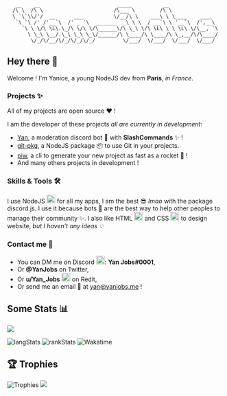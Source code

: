 <div align="center">
     
     __    __                         _____          __                
    /\ \  /\ \                       /\___ \        /\ \               
    \ `\`\\/'/  __      ___          \/__/\ \    ___\ \ \____    ____  
     `\ `\ /' /'__`\  /' _ `\  _______  _\ \ \  / __`\ \ '__`\  /',__\ 
       `\ \ \/\ \L\.\_/\ \/\ \/\______\/\ \_\ \/\ \L\ \ \ \L\ \/\__, `\
         \ \_\ \__/.\_\ \_\ \_\/______/\ \____/\ \____/\ \_,__/\/\____/
          \/_/\/__/\/_/\/_/\/_/         \/___/  \/___/  \/___/  \/___/ 
      
</div>

## Hey there 👋

Welcome ! I'm Yanice, a young NodeJS dev from  **Paris**, _in France_.

### Projects :sparkles:

All of my projects are open source :heart: !

I am the developer of these projects _all are currently in development_:
* [Yan](https://github.com/Yan-Jobs/Yan-Bot), a moderation discord bot 🤖 with **SlashCommands**  :sparkles: !
* [git-pkg](https://github.com/Yan-Jobs/git-pkg), a NodeJS package 📦 to use Git in your projects.
* [piw](https://github.com/Yan-Jobs/piw), a cli to generate your new project as fast as a rocket 🚀 !
* And many others projects in development !
### Skills & Tools 🛠
I use NodeJS <img src="https://raw.githubusercontent.com/Yan-Jobs/Yan-Jobs/main/assets/link/nodejs.svg" alt="NodeJS" width="20px" /> for all my apps, I am the best 😎 _lmao_ with the package discord.js. I use it because bots 🤖 are the best way to help other peoples to manage their community :sparkles:. I also like HTML <img src="https://iconape.com/wp-content/files/im/353223/svg/html5-without-wordmark-color.svg" alt="html" width="20px" /> and CSS <img src="https://raw.githubusercontent.com/Yan-Jobs/Yan-Jobs/main/assets/link/css.svg" alt="css" width="20px" /> to design website, _but I haven’t any ideas 💡_
### Contact me 🤝
* You can DM me on Discord <img src="https://raw.githubusercontent.com/Yan-Jobs/Yan-Jobs/main/assets/link/discord.svg" width="20px" alt="discord" />:  **Yan Jobs#0001**,
* Or **@YanJobs** on Twitter,
* Or **u/Yan_Jobs** <img src="https://raw.githubusercontent.com/Yan-Jobs/Yan-Jobs/main/assets/link/reddit.svg" width="20px" alt="Reddit" /> on Redit,
* Or send me an email 📧  at yan@yanjobs.me !
## Some Stats 📊
![](https://komarev.com/ghpvc/?username=yan-jobs&style=flat&color=yellow)

![langStats](https://github-readme-stats.vercel.app/api/top-langs/?username=yan-Jobs&theme=radical&border_radius=30px)
![rankStats](https://github-readme-stats.vercel.app/api?username=yan-jobs&count_private=true&show_icons=true&theme=onedark&border_radius=30px)
![Wakatime](https://wakatime.com/share/@YanJobs/9f1641d6-4f25-4796-8da6-2964fc6eecb4.svg)

## 🏆 Trophies
![Trophies](https://github-profile-trophy.vercel.app/?username=Yan-Jobs&no-bg=true)
![](https://hit.yhype.me/github/profile?user_id=76485792)
